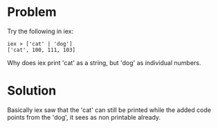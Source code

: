 # Problem
Try the following in iex:
```
iex > ['cat' | 'dog']
['cat', 100, 111, 103]
```

Why does iex print 'cat' as a string, but 'dog' as individual numbers.

# Solution
Basically iex saw that the 'cat' can still be printed while the added code points from the 'dog', it sees as non printable already.
